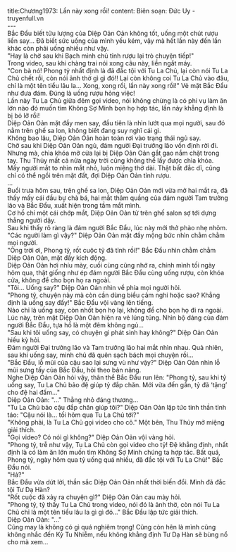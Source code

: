 title:Chương1973: Lần này xong rồi!
content:
Biên soạn: Đức Uy - truyenfull.vn<br>---<br>Bắc Đẩu biết tửu lượng của Diệp Oản Oản không tốt, uống một chút rượu liền say... Đã biết sức uống của mình yếu kém, vậy mà hết lần này đến lần khác còn phải uống nhiều như vậy.<br>"Hay là chờ sau khi Bạch minh chủ tỉnh rượu lại trò chuyện tiếp!"<br>Trong video, sau khi chàng trai nói xong câu này, liền ngắt máy.<br>"Con bà nó! Phong tỷ nhất định là đã đắc tội với Tu La Chủ, lại còn nói Tu La Chủ chết rồi, còn nói ảnh thờ gì gì đó!! Lại còn không coi Tu La Chủ vào đâu, chỉ là một tên tiểu lâu la... Xong, xong rồi, lần này xong rồi!" Vẻ mặt Bắc Đẩu như đưa đám. Đúng là uống rượu hỏng việc!<br>Lần này Tu La Chủ giữa đêm gọi video, nói không chừng là có phi vụ làm ăn lớn nào đó muốn tìm Không Sợ Minh bọn họ hợp tác, lần này khẳng định là bị bỏ lỡ rồi!<br>Diệp Oản Oản mặt đầy men say, đầu tiên là nhìn lướt qua mọi người, sau đó nằm trên ghế sa lon, không biết đang suy nghĩ cái gì.<br>Không bao lâu, Diệp Oản Oản hoàn toàn rơi vào trạng thái ngủ say.<br>Chờ sau khi Diệp Oản Oản ngủ, đám người Đại trưởng lão vốn định rời đi. Nhưng mà, chìa khóa mở cửa lại bị Diệp Oản Oản gắt gao nắm chặt trong tay. Thu Thủy mất cả nửa ngày trời cũng không thể lấy được chìa khóa.<br>Mấy người mắt to nhìn mắt nhỏ, luôn miệng thở dài. Thật bất đắc dĩ, cũng chỉ có thể ngồi trên mặt đất, đợi Diệp Oản Oản tỉnh rượu.<br>...<br>Buổi trưa hôm sau, trên ghế sa lon, Diệp Oản Oản mới vừa mở hai mắt ra, đã thấy mấy cái đầu bự chà bá, hai mắt thâm quầng của đám người Tam trưởng lão và Bắc Đẩu, xuất hiện trong tầm mắt mình.<br>Cơ hồ chỉ một cái chớp mắt, Diệp Oản Oản từ trên ghế salon sợ tới dựng thẳng người dậy.<br>Sau khi thấy rõ ràng là đám người Bắc Đẩu, lúc này mới thở phào nhẹ nhõm.<br>"Các người làm gì vậy?" Diệp Oản Oản mặt đầy mộng bức nhìn chằm chằm mọi người.<br>"Ông trời ơi, Phong tỷ, rốt cuộc tỷ đã tỉnh rồi!" Bắc Đẩu nhìn chằm chằm Diệp Oản Oản, mặt đầy kích động.<br>Diệp Oản Oản hơi nhíu mày, cuối cùng cũng nhớ ra, chính mình tối ngày hôm qua, thật giống như ép đám người Bắc Đẩu cùng uống rượu, còn khóa cửa, không để cho bọn họ ra ngoài.<br>"Tôi... Uống say?" Diệp Oản Oản nhìn về phía mọi người hỏi.<br>"Phong tỷ, chuyện này mà còn cần dùng biểu cảm nghi hoặc sao? Khẳng định là uống say đấy!" Bắc Đẩu vội vàng lên tiếng.<br>Nào chỉ là uống say, còn nhốt bọn họ lại, không để cho bọn họ đi ra ngoài.<br>Lúc này, trên mặt Diệp Oản Oản hiện ra vẻ lúng túng. Nhìn bộ dáng của đám người Bắc Đẩu, tựa hồ là một đêm không ngủ…<br>"Sau khi tôi uống say, có chuyện gì phát sinh hay không?" Diệp Oản Oản hiếu kỳ hỏi.<br>Đám người Đại trưởng lão và Tam trưởng lão hai mắt nhìn nhau. Quả nhiên, sau khi uống say, minh chủ đã quên sạch bách mọi chuyện rồi…<br>"Bắc Đẩu, lỗ mũi của cậu sao lại sưng vù như vậy?" Diệp Oản Oản nhìn lỗ mũi sưng tấy của Bắc Đẩu, hỏi theo bản năng.<br>Nghe Diệp Oản Oản hỏi vậy, thân thể Bắc Đẩu run lên: "Phong tỷ, sau khi tỷ uống say, Tu La Chủ bảo đệ giúp tỷ đắp chăn. Mới vừa đến gần, tỷ đã ‘tặng’ cho đệ hai đấm…"<br>Diệp Oản Oản: "..." Thằng nhỏ đáng thương...<br>"Tu La Chủ bảo cậu đắp chăn giúp tôi?" Diệp Oản Oản lập tức tinh thần tỉnh táo: "Cậu nói là… tối hôm qua Tu La Chủ tới?"<br>"Không phải, là Tu La Chủ gọi video cho cô." Một bên, Thu Thủy mở miệng giải thích.<br>"Gọi video? Có nói gì không?" Diệp Oản Oản vội vàng hỏi.<br>"Phong tỷ, trễ như vậy, Tu La Chủ còn gọi video cho tỷ! Đệ khẳng định, nhất định là có làm ăn lớn muốn tìm Không Sợ Minh chúng ta hợp tác. Bất quá, Phong tỷ, ngày hôm qua tỷ uống quá nhiều, đã đắc tội với Tu La Chủ!" Bắc Đẩu nói.<br>"Hả?"<br>Bắc Đẩu vừa dứt lời, thần sắc Diệp Oản Oản nhất thời biến đổi. Mình đã đắc tội Tư Dạ Hàn?<br>"Rốt cuộc đã xảy ra chuyện gì?" Diệp Oản Oản cau mày hỏi.<br>"Phong tỷ, tỷ thấy Tu La Chủ trong video, nói đó là ảnh thờ, còn nói Tu La Chủ chỉ là một tên tiểu lâu la gì gì đó..." Bắc Đẩu lập tức giải thích.<br>Diệp Oản Oản: "..."<br>Cũng may là không có gì quá nghiêm trọng! Cũng còn hên là mình cũng không nhắc đến Kỷ Tu Nhiễm, nếu không khẳng định Tư Dạ Hàn sẽ bùng nổ cho mà xem…